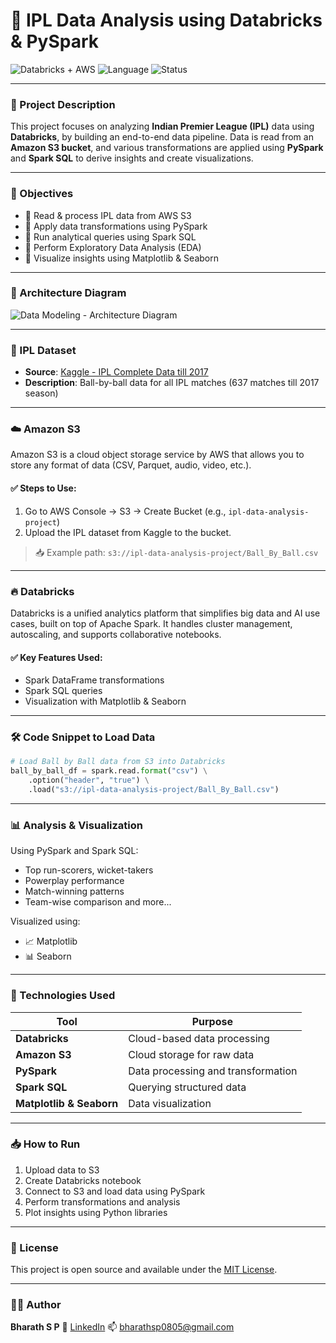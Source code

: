 # 🏏 IPL Data Analysis using Databricks & PySpark

![Databricks + AWS](https://img.shields.io/badge/Platform-Databricks%20%7C%20AWS-orange)
![Language](https://img.shields.io/badge/Language-PySpark-blue)
![Status](https://img.shields.io/badge/Status-Completed-brightgreen)

---

### 📌 Project Description

This project focuses on analyzing **Indian Premier League (IPL)** data using **Databricks**, by building an end-to-end data pipeline. Data is read from an **Amazon S3 bucket**, and various transformations are applied using **PySpark** and **Spark SQL** to derive insights and create visualizations.

---

### 🚀 Objectives
- 🔹 Read & process IPL data from AWS S3
- 🔹 Apply data transformations using PySpark
- 🔹 Run analytical queries using Spark SQL
- 🔹 Perform Exploratory Data Analysis (EDA)
- 🔹 Visualize insights using Matplotlib & Seaborn

---

### 🧱 Architecture Diagram

![Data Modeling - Architecture Diagram](https://github.com/user-attachments/assets/5a5b1b1a-b18d-4478-98b5-0b00995765c2)

---

### 📂 IPL Dataset

- **Source**: [Kaggle - IPL Complete Data till 2017](https://www.kaggle.com/datasets/oneplustricks/ipl-complete-data-till-2017)
- **Description**: Ball-by-ball data for all IPL matches (637 matches till 2017 season)

---

### ☁️ Amazon S3

Amazon S3 is a cloud object storage service by AWS that allows you to store any format of data (CSV, Parquet, audio, video, etc.).

#### ✅ Steps to Use:
1. Go to AWS Console → S3 → Create Bucket (e.g., `ipl-data-analysis-project`)
2. Upload the IPL dataset from Kaggle to the bucket.

> 📥 Example path: `s3://ipl-data-analysis-project/Ball_By_Ball.csv`

---

### 🔥 Databricks

Databricks is a unified analytics platform that simplifies big data and AI use cases, built on top of Apache Spark. It handles cluster management, autoscaling, and supports collaborative notebooks.

#### ✅ Key Features Used:
- Spark DataFrame transformations
- Spark SQL queries
- Visualization with Matplotlib & Seaborn

---

### 🛠️ Code Snippet to Load Data

```python
# Load Ball by Ball data from S3 into Databricks
ball_by_ball_df = spark.read.format("csv") \
    .option("header", "true") \
    .load("s3://ipl-data-analysis-project/Ball_By_Ball.csv")
```
---

### 📊 Analysis & Visualization

Using PySpark and Spark SQL:

* Top run-scorers, wicket-takers
* Powerplay performance
* Match-winning patterns
* Team-wise comparison and more...

Visualized using:

* 📈 Matplotlib
* 📊 Seaborn

---

### 📎 Technologies Used

| Tool                     | Purpose                            |
| ------------------------ | ---------------------------------- |
| **Databricks**           | Cloud-based data processing        |
| **Amazon S3**            | Cloud storage for raw data         |
| **PySpark**              | Data processing and transformation |
| **Spark SQL**            | Querying structured data           |
| **Matplotlib & Seaborn** | Data visualization                 |

---

### 📥 How to Run

1. Upload data to S3
2. Create Databricks notebook
3. Connect to S3 and load data using PySpark
4. Perform transformations and analysis
5. Plot insights using Python libraries

---

### 📌 License

This project is open source and available under the [MIT License](LICENSE).

---

### 👨‍💻 Author

**Bharath S P**
🔗 [LinkedIn](https://www.linkedin.com/in/bharath-s-p-2a7612184)
📫 [bharathsp0805@gmail.com](mailto:bharathsp0805@gmail.com)
